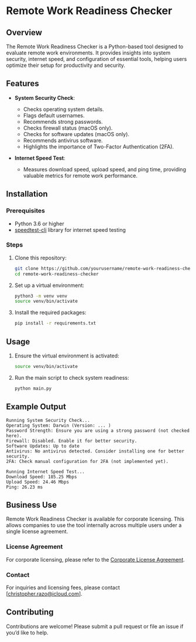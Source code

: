  # Remote Work Readiness Checker

 ## Overview
 The Remote Work Readiness Checker is a Python-based tool designed to evaluate remote work environments. It provides insights into system security, internet speed, and configuration of essential tools, helping users optimize their setup for productivity and security.

 ## Features
 - **System Security Check**: 
   - Checks operating system details.
   - Flags default usernames.
   - Recommends strong passwords.
   - Checks firewall status (macOS only).
   - Checks for software updates (macOS only).
   - Recommends antivirus software.
   - Highlights the importance of Two-Factor Authentication (2FA).

 - **Internet Speed Test**:
   - Measures download speed, upload speed, and ping time, providing valuable metrics for remote work performance.

 ## Installation

 ### Prerequisites
 - Python 3.6 or higher
 - [speedtest-cli](https://pypi.org/project/speedtest-cli/) library for internet speed testing

 ### Steps
 1. Clone this repository:
    ```bash
    git clone https://github.com/yourusername/remote-work-readiness-checker.git
    cd remote-work-readiness-checker
    ```

 2. Set up a virtual environment:
    ```bash
    python3 -m venv venv
    source venv/bin/activate
    ```

 3. Install the required packages:
    ```bash
    pip install -r requirements.txt
    ```

 ## Usage
 1. Ensure the virtual environment is activated:
    ```bash
    source venv/bin/activate
    ```

 2. Run the main script to check system readiness:
    ```bash
    python main.py
    ```

 ## Example Output
 ```plaintext
 Running System Security Check...
 Operating System: Darwin (Version: ... )
 Password Strength: Ensure you are using a strong password (not checked here).
 Firewall: Disabled. Enable it for better security.
 Software Updates: Up to date
 Antivirus: No antivirus detected. Consider installing one for better security.
 2FA: Check manual configuration for 2FA (not implemented yet).

 Running Internet Speed Test...
 Download Speed: 185.25 Mbps
 Upload Speed: 24.46 Mbps
 Ping: 26.23 ms
 ```

## Business Use

Remote Work Readiness Checker is available for corporate licensing. This allows companies to use the tool internally across multiple users under a single license agreement.

### License Agreement
For corporate licensing, please refer to the [Corporate License Agreement](LICENSE_CORPORATE.md).

### Contact
For inquiries and licensing fees, please contact [christopher.razo@icloud.com].

## Contributing
Contributions are welcome! Please submit a pull request or file an issue if you’d like to help.

